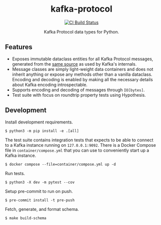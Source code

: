 <h1 align=center>kafka-protocol</h1>

<p align=center>
    <a href=https://github.com/aiven/python-kafka-protocol/actions?query=workflow%3ACI+branch%3Amain><img src=https://github.com/aiven/python-kafka-protocol/workflows/CI/badge.svg alt="CI Build Status"></a>
</p>

<p align=center>
    Kafka Protocol data types for Python.
</p>

## Features

- Exposes immutable dataclass entities for all Kafka Protocol messages, generated from
  the [same source][schema-source] as used by Kafka's internals.
- Message classes are simply light-weight data containers and does not inherit anything
  or expose any methods other than a vanilla dataclass. Encoding and decoding is enabled
  by making all the necessary details about Kafka encoding introspectable.
- Supports encoding and decoding of messages through `IO[bytes]`.
- Test suite with focus on roundtrip property tests using Hypothesis.

[schema-source]:
  https://github.com/apache/kafka/tree/trunk/clients/src/main/resources/common/message

## Development

Install development requirements.

```shell
$ python3 -m pip install -e .[all]
```

The test suite contains integration tests that expects to be able to connect to a Kafka
instance running on `127.0.0.1:9092`. There is a Docker Compose file in
`container/compose.yml` that you can use to conveniently start up a Kafka instance.

```shell
$ docker compose --file=container/compose.yml up -d
```

Run tests.

```shell
$ python3 -X dev -m pytest --cov
```

Setup pre-commit to run on push.

```shell
$ pre-commit install -t pre-push
```

Fetch, generate, and format schema.

```shell
$ make build-schema
```
